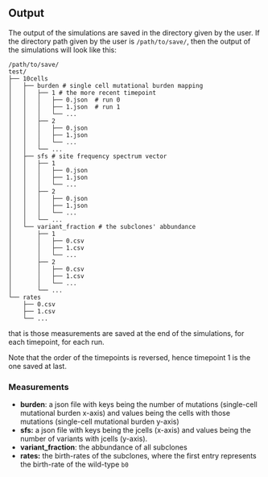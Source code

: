 ## Output
The output of the simulations are saved in the directory given by the user.
If the directory path given by the user is `/path/to/save/`, then the output of the simulations will look like this:
```$ tree /path/to/save/
/path/to/save/
test/
├── 10cells
│   ├── burden # single cell mutational burden mapping
│   │   ├── 1 # the more recent timepoint
│   │   │   ├── 0.json  # run 0
│   │   │   ├── 1.json  # run 1
│   │   │   └── ...
│   │   ├── 2
│   │   │   ├── 0.json
│   │   │   ├── 1.json
│   │   │   └── ...
│   │   └── ...
│   ├── sfs # site frequency spectrum vector
│   │   ├── 1
│   │   │   ├── 0.json
│   │   │   ├── 1.json
│   │   │   └── ...
│   │   ├── 2
│   │   │   ├── 0.json
│   │   │   ├── 1.json
│   │   │   └── ...
│   │   └── ...
│   └── variant_fraction # the subclones' abbundance
│       ├── 1
│       │   ├── 0.csv
│       │   ├── 1.csv
│       │   └── ...
│       ├── 2
│       │   ├── 0.csv
│       │   ├── 1.csv
│       │   └── ...
│       └── ...
└── rates
    ├── 0.csv
    ├── 1.csv
    └── ...
```
that is those measurements are saved at the end of the simulations, for each timepoint, for each run.

Note that the order of the timepoints is reversed, hence timepoint 1 is the one saved at last.

### Measurements
- **burden**: a json file with keys being the number of mutations (single-cell mutational burden x-axis) and values being the cells with those mutations (single-cell mutational burden y-axis)
- **sfs:** a json file with keys being the jcells (x-axis) and values being the number of variants with jcells (y-axis).
- **variant_fraction**: the abbundance of all subclones
- **rates:** the birth-rates of the subclones, where the first entry represents the birth-rate of the wild-type `b0`

